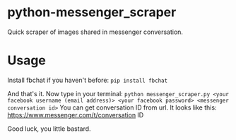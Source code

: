 # python-messenger_scraper
Quick scraper of images shared in messenger conversation.


# Usage
Install fbchat if you haven't before:
  `pip install fbchat`
  
And that's it. Now type in your terminal:
  `python messenger_scraper.py <your facebook username (email address)> <your facebook password> <messenger conversation id>`
You can get conversation ID from url. It looks like this:
https://www.messenger.com/t/conversation ID
  
Good luck, you little bastard.
